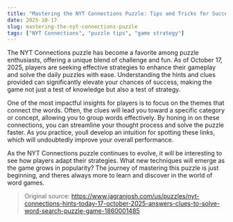 ```yaml
---
title: "Mastering the NYT Connections Puzzle: Tips and Tricks for Success"
date: 2025-10-17
slug: mastering-the-nyt-connections-puzzle
tags: ["NYT Connections", "puzzle tips", "game strategy"]
---
```


The NYT Connections puzzle has become a favorite among puzzle enthusiasts, offering a unique blend of challenge and fun. As of October 17, 2025, players are seeking effective strategies to enhance their gameplay and solve the daily puzzles with ease. Understanding the hints and clues provided can significantly elevate your chances of success, making the game not just a test of knowledge but also a test of strategy.

One of the most impactful insights for players is to focus on the themes that connect the words. Often, the clues will lead you toward a specific category or concept, allowing you to group words effectively. By honing in on these connections, you can streamline your thought process and solve the puzzle faster. As you practice, youll develop an intuition for spotting these links, which will undoubtedly improve your overall performance.

As the NYT Connections puzzle continues to evolve, it will be interesting to see how players adapt their strategies. What new techniques will emerge as the game grows in popularity? The journey of mastering this puzzle is just beginning, and theres always more to learn and discover in the world of word games.
> Original source: https://www.jagranjosh.com/us/puzzles/nyt-connections-hints-today-17-october-2025-answers-clues-to-solve-word-search-puzzle-game-1860001485